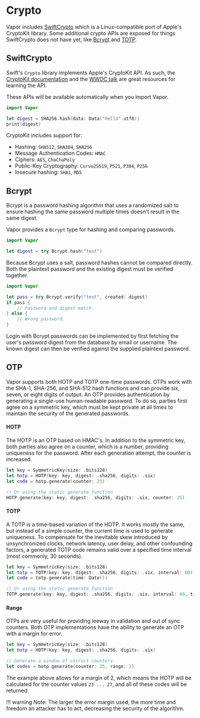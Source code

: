 # Crypto

Vapor includes [SwiftCrypto](https://github.com/apple/swift-crypto/) which is a Linux-compatible port of Apple's CryptoKit library. Some additional crypto APIs are exposed for things SwiftCrypto does not have yet, like [Bcrypt](https://en.wikipedia.org/wiki/Bcrypt) and [TOTP](https://en.wikipedia.org/wiki/Time-based_One-time_Password_algorithm). 

## SwiftCrypto

Swift's `Crypto` library implements Apple's CryptoKit API. As such, the [CryptoKit documentation](https://developer.apple.com/documentation/cryptokit) and the [WWDC talk](https://developer.apple.com/videos/play/wwdc2019/709) are great resources for learning the API.

These APIs will be available automatically when you import Vapor. 

```swift
import Vapor

let digest = SHA256.hash(data: Data("hello".utf8))
print(digest)
```

CryptoKit includes support for:

- Hashing: `SHA512`, `SHA384`, `SHA256`
- Message Authentication Codes: `HMAC`
- Ciphers: `AES`, `ChaChaPoly`
- Public-Key Cryptography: `Curve25519`, `P521`, `P384`, `P256`
- Insecure hashing: `SHA1`, `MD5`

## Bcrypt

Bcrypt is a password hashing algorithm that uses a randomized salt to ensure hashing the same password multiple times doesn't result in the same digest.

Vapor provides a `Bcrypt` type for hashing and comparing passwords. 

```swift
import Vapor

let digest = try Bcrypt.hash("test")
```

Because Bcrypt uses a salt, password hashes cannot be compared directly. Both the plaintext password and the existing digest must be verified together. 

```swift
import Vapor

let pass = try Bcrypt.verify("test", created: digest)
if pass {
	// Password and digest match.
} else {
	// Wrong password.
}
```

Login with Bcrypt passwords can be implemented by first fetching the user's password digest from the database by email or username. The known digest can then be verified against the supplied plaintext password.

## OTP

Vapor supports both HOTP and TOTP one-time passwords. OTPs work with the SHA-1, SHA-256, and SHA-512 hash functions and can provide six, seven, or eight digits of output. An OTP provides authentication by generating a single-use human-readable password. To do so, parties first agree on a symmetric key, which must be kept private at all times to maintain the security of the generated passwords.

#### HOTP

The HOTP is an OTP based on HMAC's. In addition to the symmetric key, both parties also agree on a counter, which is a number, providing uniqueness for the password. After each generation attempt, the counter is increased.
```swift
let key = SymmetricKey(size: .bits128)
let hotp = HOTP(key: key, digest: .sha256, digits: .six)
let code = hotp.generate(counter: 25)

// Or using the static generate function
HOTP.generate(key: key, digest: .sha256, digits: .six, counter: 25)
```

#### TOTP

A TOTP is a time-based variation of the HOTP. It works mostly the same, but instead of a simple counter, the current time is used to generate uniqueness. To compensate for the inevitable skew introduced by unsynchronized clocks, network latency, user delay, and other confounding factors, a generated TOTP code remains valid over a specified time interval (most commonly, 30 seconds).
```swift
let key = SymmetricKey(size: .bits128)
let totp = TOTP(key: key, digest: .sha256, digits: .six, interval: 60)
let code = totp.generate(time: Date())

// Or using the static generate function
TOTP.generate(key: key, digest: .sha256, digits: .six, interval: 60, time: Date())
```

#### Range
OTPs are very useful for providing leeway in validation and out of sync counters. Both OTP implementations have the ability to generate an OTP with a margin for error.
```swift
let key = SymmetricKey(size: .bits128)
let hotp = HOTP(key: key, digest: .sha256, digits: .six)

// Generate a window of correct counters
let codes = hotp.generate(counter: 25, range: 2)
```
The example above allows for a margin of 2, which means the HOTP will be calculated for the counter values `23 ... 27`, and all of these codes will be returned. 

!!! warning
    Note: The larger the error margin used, the more time and freedom an attacker has to act, decreasing the security of the algorithm.
